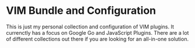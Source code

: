 VIM Bundle and Configuration
===========================

This is just my personal collection and configuration of VIM plugins. It currenctly has a focus on
Google Go and JavaScript Plugins. There are a lot of different collections out there if you are
looking for an all-in-one solution.
